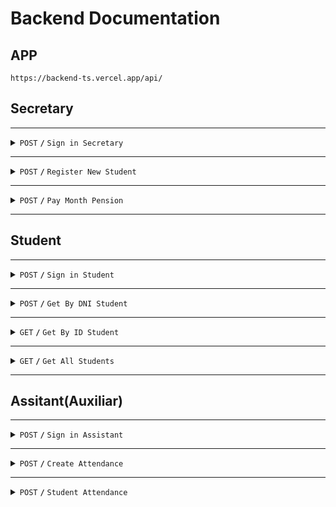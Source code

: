 # Backend Documentation
## APP 
```
https://backend-ts.vercel.app/api/
```
## Secretary
<!-- Secretary Signin -->
---
<details>
 <summary><code>POST</code> <code><b>/</b></code> <code>Sign in Secretary</code></summary>

#### Link
```
/auth/secretary/signin
```

#### Request

```
{
  "email": "somevalue@cienciasperu.edu.pe",
  "password": "some_confidencial_value"
}
```

#### Responses

<details>
<summary><code>Status 200</code> <code><b>/</b></code> <code>Success</code></summary>

```
{
  "token": "JSON Web Token",
  "data":
  {
    "email": "somevaluel@ciencia.edu.pe",
    "names":
    {
      "name1": "somevalue",
      "surname1": "somevalue",
      "surname2": "somevalue",
    },
    "_id": "somevalue"
  }
}
```

</details>
</details>

---
<details>
 <summary><code>POST</code> <code><b>/</b></code> <code>Register New Student</code></summary>

#### Link
```
/student/signup
```

#### Request

```
{
  "names": 
  { 
    "name1":        "somevalue",
    "name2":        "somevalue",
    "surname1":     "somevalue",
    "surname2":     "somevalue" 
  },
  "genre":          "somevalue",
  "dni":            "somevalue",
  "nationality":    "somevalue",
  "address":        "somevalue",
  "birth":          "date",
  "phone":          number,
  "origin":         "somevalue",
  "grade":          "Grade",
  "collegue":       "School Name",
  "pensions": 
  {
    "admission":    number,
    "tuition":      number,
    "march":        number,
    "april":        number,
    "may":          number,
    "june":         number,
    "july":         number,
    "august":       number,
    "september":    number,
    "october":      number,
    "november":     number,
    "december":     number
  }
}
```

#### Responses

<details>
<summary><code>Status 200</code> <code><b>/</b></code> <code>Success</code></summary>

```
{
  "email":     "generated",
  "password":  "generated"
}
```

</details>

<details>
<summary><code>Status 500</code> <code><b>/</b></code> <code> Invalid Token (could be expired)</code></summary>

```
{
  "error": "ERROR_VERIFICATION_TOKEN",
}
```

</details>
</details>

---

<details>
 <summary><code>POST</code> <code><b>/</b></code> <code>Pay Month Pension</code></summary>

#### Link
```
secretary/pension
```

#### Request

```
{
  "idStudent": "idStudent",
  "month": "somevalue"
}
```

#### Responses

<details>
<summary><code>Status 200</code> <code><b>/</b></code> <code>Success</code></summary>

```
{
  "date": "timestamp",
  "amount": number,
  "student": "idStudent",
  "category": "idCategory",
  "_id": "647a88e08a526c326d8dd4ef"
}
```
</details></details>

---

## Student
<!-- Secretary Signin -->
---
<details>
 <summary><code>POST</code> <code><b>/</b></code> <code>Sign in Student</code></summary>

#### Link
```
/student/signin
```

#### Request

```
{
  "email": "somevalue@cienciasperu.edu.pe",
  "password": "some_confidencial_value"
}
```

#### Responses

<details>
<summary><code>Status 200</code> <code><b>/</b></code> <code>Success</code></summary>

```
{
  "token": "JSON Web Token",
  "data":
  {
    "email": "somevaluel@ciencia.edu.pe",
    "names":
    {
      "name1": "somevalue",
      "surname1": "somevalue",
      "surname2": "somevalue",
    },
    "_id": "somevalue"
  }
}
```
</details></details>

---

<details>
 <summary><code>POST</code> <code><b>/</b></code> <code>Get By DNI Student</code></summary>

#### Link
```
/student/dni/
```

#### Request
```
{
  "dni": "somevalue"
}
```

#### Responses

<details>
<summary><code>Status 200</code> <code><b>/</b></code> <code>Success</code></summary>

```
{
  STUDENT_MODEL
}
```
</details></details>

---

<details>
 <summary><code>GET</code> <code><b>/</b></code> <code>Get By ID Student</code></summary>

#### Link
```
/api/student/:id
```

#### Responses

<details>
<summary><code>Status 200</code> <code><b>/</b></code> <code>Success</code></summary>

```
{
  STUDENT_MODEL
}
```
</details></details>

---



<details>
 <summary><code>GET</code> <code><b>/</b></code> <code>Get All Students</code></summary>

#### Link
```
/api/student
```

#### Responses

<details>
<summary><code>Status 200</code> <code><b>/</b></code> <code>Success</code></summary>

```
[
  STUDENT_MODEL
]
```
</details></details>

---


## Assitant(Auxiliar)
---
<details>
 <summary><code>POST</code> <code><b>/</b></code> <code>Sign in Assistant</code></summary>

#### Link
```
/assistant/signin
```

#### Request

```
{
  "email": "somevalue@cienciasperu.edu.pe",
  "password": "some_confidencial_value"
}
```

#### Responses

<details>
<summary><code>Status 200</code> <code><b>/</b></code> <code>Success</code></summary>

```
{
  "token": "JSON Web Token",
  "data":
  {
    "email": "somevaluel@ciencia.edu.pe",
    "names":
    {
      "name1": "somevalue",
      "surname1": "somevalue",
      "surname2": "somevalue",
    },
    "_id": "somevalue"
  }
}
```
</details></details>

---

<details>
 <summary><code>POST</code> <code><b>/</b></code> <code>Create Attendance</code></summary>

#### Link
```
/assistant/createatt
```

#### Request
<details>
<summary><code>Normal</code> <code><b>/</b></code> <code>Can be Empty</code></summary>

```
{
}
```
</details>
<details>
<summary><code>Especial</code> <code><b>/</b></code> <code>Required</code></summary>

```
{
  "timeLimit": "2023-06-10T15:00:00.633Z",
  "description": "somevalue",
  "type": "E"
}
```
</details>

#### Responses

<details>
<summary><code>Status 200</code> <code><b>/</b></code> <code>Success</code></summary>

```
{
  "code": "day/month/fullYear",
  "description": "somevalue",
  "type": "E",
  "timeLimit": "Date",
  "_id": "648736d007d5b0ae51c4afff",
}
```
</details></details>

---

<details>
 <summary><code>POST</code> <code><b>/</b></code> <code>Student Attendance</code></summary>

#### Link
```
/assistant/studentAtt
```

#### Request
```
{
  "dni": "somevalue",
}
```


#### Responses

<details>
<summary><code>Status 200</code> <code><b>/</b></code> <code>Success</code></summary>

```
{
  "time": "Date", 
  "state": "A: temprano, B: tarde, C: falta"
}
```
</details></details>